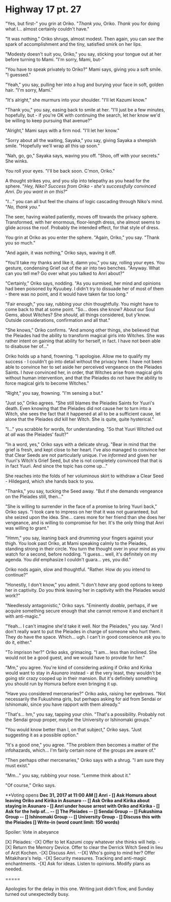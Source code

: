 # Highway 17 pt. 27

"Yes, but first-" you grin at Oriko. "*Thank you*, Oriko. *Thank* you for doing what I... almost certainly couldn't have."

"It was nothing." Oriko shrugs, almost modest. Then again, you can *see* the spark of accomplishment and the tiny, satisfied smirk on her lips.

"Modesty doesn't suit you, Oriko," you say, sticking your tongue out at her before turning to Mami. "I'm sorry, Mami, but-"

"You have to speak privately to Oriko?" Mami says, giving you a soft smile. "I guessed."

"Yeah," you say, pulling her into a hug and burying your face in soft, golden hair. "I'm sorry, Mami."

"It's alright," she murmurs into your shoulder. "I'll let Kazumi know."

"Thank you," you say, easing back to smile at her. "I'll just be a few minutes, hopefully, but - if you're OK with continuing the search, let her know we'd be willing to keep pursuing that avenue?"

"Alright," Mami says with a firm nod. "I'll let her know."

"Sorry about all the waiting, Sayaka," you say, giving Sayaka a sheepish smile. "Hopefully we'll wrap all this up soon."

"Nah, go, go," Sayaka says, waving you off. "Shoo, off with your secrets." She winks.

You roll your eyes. "I'll be back soon. C'mon, Oriko."

A thought strikes you, and you slip into telepathy as you head for the sphere. "*Hey, Niko? Success from Oriko - she's successfully convinced Anri. Do you want in on this?*"

"*I...*" you can all but feel the chains of logic cascading through Niko's mind. "*No, thank you.*"

The seer, having waited patiently, moves off towards the privacy sphere. Transformed, with her enormous, floor-length dress, she almost seems to glide across the roof. Probably the intended effect, for that style of dress.

You grin at Oriko as you enter the sphere. "Again, Oriko," you say. "Thank you so much."

"And again, it was nothing," Oriko says, waving it off.

"You'll take my thanks and like it, damn you," you say, rolling your eyes. You gesture, condensing Grief out of the air into two benches. "Anyway. What can you tell me? Go over what you talked to Anri about?"

"Certainly," Oriko says, nodding. "As you surmised, her mind and opinions had been poisoned by Kyuubey. I didn't try to dissuade her of most of them - there was no point, and it would have taken far too long."

"Fair enough," you say, rubbing your chin thoughtfully. You might have to come back to that at some point. "So... does she know? About our Soul Gems, about Witches? She *should*, all things considered, but y'know. Outside considerations, confirmation and all that."

"She knows," Oriko confirms. "And among other things, she believed that the Pleiades had the ability to transform magical girls into Witches. She was rather intent on gaining that ability for herself, in fact. I have not been able to disabuse her of..."

Oriko holds up a hand, frowning. "I apologise. Allow me to qualify my success - I couldn't go into detail without the privacy here. I have not been able to convince her to set aside her perceived vengeance on the Pleiades Saints. I *have* convinced her, in order, that Witches arise from magical girls without human intervention, and that the Pleiades do not have the ability to force magical girls to become Witches."

"Right," you say, frowning. "I'm sensing a but."

"Just so," Oriko agrees. "She still blames the Pleiades Saints for Yuuri's death. Even knowing that the Pleiades did not cause her to turn into a Witch, she sees the fact that it happened at all to be a sufficient cause, let alone that the Pleiades *did* kill her Witch. She is quite, quite hysterical."

"I..." you scrabble for words, for understanding. "So that Yuuri Witched out at *all* was the Pleiades' fault?"

"In a word, yes," Oriko says with a delicate shrug. "Bear in mind that the grief is fresh, and kept close to her heart. I've also managed to convince her that Clear Seeds are not particularly unique. I've *informed* and given her Yuuri's Witch's Grief Seed, but she is not completely convinced that that is in fact Yuuri. And since the topic has come up..."

She reaches into the folds of her voluminous skirt to withdraw a Clear Seed - Hildegard, which she hands back to you.

"Thanks," you say, tucking the Seed away. "But if she demands vengeance on the Pleiades still, then..."

"She is willing to surrender in the face of a promise to bring Yuuri back," Oriko says. "I took care to impress on her that it was not guaranteed, but she seized upon the idea. She... cares more for her friend than she does her vengeance, and is willing to compromise for her. It's the only thing that Anri was willing to grant."

"Hmm," you say, leaning back and drumming your fingers against your thigh. You look past Oriko, at Mami speaking calmly to the Pleiades, standing strong in their circle. You turn the thought over in your mind as you watch for a second, before nodding. "I guess... well, it's definitely on my agenda. You *did* emphasize I couldn't guara... yes, you did."

Oriko nods again, slow and thoughtful. "Rather. How do you intend to continue?"

"Honestly, I don't know," you admit. "I don't *have* any good options to keep her in captivity. Do you think leaving her in captivity with the Pleiades would work?"

"Needlessly antagonistic," Oriko says. "Eminently *doable*, perhaps, if we acquire something secure enough that she cannot remove it and enchant it with anti-magic."

"Yeah... I can't imagine she'd take it well. Nor the Pleiades," you say. "And I don't really want to put the Pleiades in charge of someone who hurt them. They do have the space. Which... ugh. I can't in good conscience ask you to do it, either."

"To imprison her?" Oriko asks, grimacing. "I am... less than inclined. She would not be a good guest, and we would have to provide for her."

"Mm," you agree. You're kind of considering asking if Oriko and Kirika would want to stay in *Asunaro* instead - at the very least, they wouldn't be going stir crazy cooped up in their mansion. But it's definitely something you should run by Homura before even bringing it up.

"Have you considered mercenaries?" Oriko asks, raising her eyebrows. "Not necessarily the Fukushima girls, but perhaps asking for aid from Sendai or Ishinomaki, since you have rapport with them already."

"That's... hm," you say, tapping your chin. "That's a possibility. Probably not the Sendai group proper, *maybe* the University or Ishinomaki groups."

"You would know better than I, on that subject," Oriko says. "Just suggesting it as a possible option."

"It's a good one," you agree. "The problem then becomes a matter of the infohazards, which... I'm fairly certain none of the groups are aware of."

"Then perhaps other mercenaries," Oriko says with a shrug. "I am sure they must exist."

"Mm..." you say, rubbing your nose. "Lemme think about it."

"Of course," Oriko says.

\*\*Voting opens **Dec 31, 2017 at 11:00 AM
\[] Anri
\- \[] Ask Homura about leaving Oriko and Kirika in Asunaro
\-- \[] Ask Oriko and Kirika about staying in Asunaro
\- \[] Anri under house arrest with Oriko and Kirika
\- \[] Ask for the help of...
\-- \[] The Pleiades
\-- \[] Sendai Group
\-- \[] Fukushima Group
\-- \[] Ishinomaki Group
\-- \[] University Group
\- \[] Discuss this with the Pleiades
\[] Write-in (word count limit: 150 words)**

Spoiler: Vote in abeyance

\[X] Pleiades:
-\[X] Offer to let Kazumi copy whatever she thinks will help.
-\[X] Return the Memory Device. Offer to clear the Derrick Witch Seed in lieu of Arzt Kochen.
-\[X] Discuss Anri.
\--\[X] Who's going to mind her? Offer Mitakihara's help.
-\[X] Security measures. Tracking and anti-magic enchantments.
-\[X] Ask for ideas. Listen to opinions. Modify plans as needed.

\=====​

Apologies for the delay in this one. Writing just didn't flow, and Sunday turned out unexpectedly busy.
